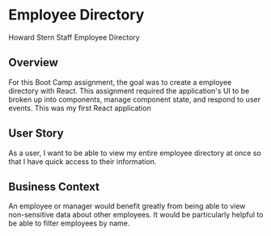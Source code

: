 # Employee Directory

Howard Stern Staff Employee Directory

## Overview
For this Boot Camp assignment, the goal was to create a employee directory with React. This assignment required the application's UI to be broken up into components, manage component state, and respond to user events. This was my first React application

## User Story

As a user, I want to be able to view my entire employee directory at once so that I have quick access to their information.

## Business Context

An employee or manager would benefit greatly from being able to view non-sensitive data about other employees. It would be particularly helpful to be able to filter employees by name.